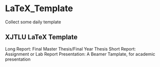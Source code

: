 # LaTeX_Template
Collect some daily template

## XJTLU LaTeX Template
Long Report: Final Master Thesis/Final Year Thesis
Short Report: Assignment or Lab Report
Presentation: A Beamer Tamplate, for academic presentation
